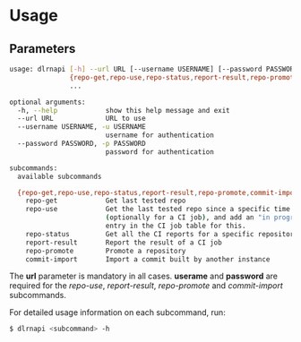 # Usage

## Parameters

```bash
usage: dlrnapi [-h] --url URL [--username USERNAME] [--password PASSWORD]
               {repo-get,repo-use,repo-status,report-result,repo-promote,commit-import}
               ...

optional arguments:
  -h, --help            show this help message and exit
  --url URL             URL to use
  --username USERNAME, -u USERNAME
                        username for authentication
  --password PASSWORD, -p PASSWORD
                        password for authentication

subcommands:
  available subcommands

  {repo-get,repo-use,repo-status,report-result,repo-promote,commit-import}
    repo-get            Get last tested repo
    repo-use            Get the last tested repo since a specific time
                        (optionally for a CI job), and add an "in progress"
                        entry in the CI job table for this.
    repo-status         Get all the CI reports for a specific repository.
    report-result       Report the result of a CI job
    repo-promote        Promote a repository
    commit-import       Import a commit built by another instance
```
The **url** parameter is mandatory in all cases. **userame** and **password**
are required for the _repo-use_, _report-result_, _repo-promote_ and
_commit-import_ subcommands.

For detailed usage information on each subcommand, run:

```bash
$ dlrnapi <subcommand> -h
```
